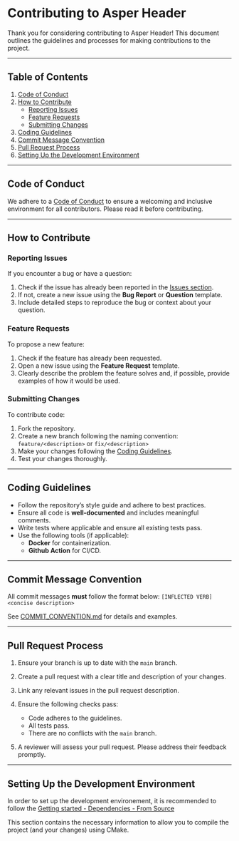 <!-- 
-- +==== BEGIN rotary_logger =================+
-- LOGO: 
-- ..........####...####..........
-- ......###.....#.#########......
-- ....##........#.###########....
-- ...#..........#.############...
-- ...#..........#.#####.######...
-- ..#.....##....#.###..#...####..
-- .#.....#.##...#.##..##########.
-- #.....##########....##...######
-- #.....#...##..#.##..####.######
-- .#...##....##.#.##..###..#####.
-- ..#.##......#.#.####...######..
-- ..#...........#.#############..
-- ..#...........#.#############..
-- ...##.........#.############...
-- ......#.......#.#########......
-- .......#......#.########.......
-- .........#####...#####.........
-- /STOP
-- PROJECT: rotary_logger
-- FILE: CONTRIBUTING.md
-- CREATION DATE: 01-11-2025
-- LAST Modified: 4:14:34 01-11-2025
-- DESCRIPTION: 
-- A module that provides a universal python light on iops way of logging to files your program execution.
-- /STOP
-- COPYRIGHT: (c) Asperguide
-- PURPOSE: This is the document explaining how the community can contribute to this project.
-- // AR
-- +==== END rotary_logger =================+
-->
# Contributing to Asper Header

Thank you for considering contributing to Asper Header! This document outlines the guidelines and processes for making contributions to the project.

---

## Table of Contents

1. [Code of Conduct](#code-of-conduct)
2. [How to Contribute](#how-to-contribute)
    - [Reporting Issues](#reporting-issues)
    - [Feature Requests](#feature-requests)
    - [Submitting Changes](#submitting-changes)
3. [Coding Guidelines](#coding-guidelines)
4. [Commit Message Convention](#commit-message-convention)
5. [Pull Request Process](#pull-request-process)
6. [Setting Up the Development Environment](#setting-up-the-development-environment)

---

## Code of Conduct

We adhere to a [Code of Conduct](CODE_OF_CONDUCT.md) to ensure a welcoming and inclusive environment for all contributors. Please read it before contributing.

---

## How to Contribute

### Reporting Issues

If you encounter a bug or have a question:

1. Check if the issue has already been reported in the [Issues section](https://github.com/Hanra-s-work/rotary_logger/issues).
2. If not, create a new issue using the **Bug Report** or **Question** template.
3. Include detailed steps to reproduce the bug or context about your question.

### Feature Requests

To propose a new feature:

1. Check if the feature has already been requested.
2. Open a new issue using the **Feature Request** template.
3. Clearly describe the problem the feature solves and, if possible, provide examples of how it would be used.

### Submitting Changes

To contribute code:

1. Fork the repository.
2. Create a new branch following the naming convention: `feature/<description>` or `fix/<description>`
3. Make your changes following the [Coding Guidelines](#coding-guidelines).
4. Test your changes thoroughly.

---

## Coding Guidelines

- Follow the repository’s style guide and adhere to best practices.
- Ensure all code is **well-documented** and includes meaningful comments.
- Write tests where applicable and ensure all existing tests pass.
- Use the following tools (if applicable):
  - **Docker** for containerization.
  - **Github Action** for CI/CD.

---

## Commit Message Convention

All commit messages **must** follow the format below:
`[INFLECTED VERB] <concise description>`

See [COMMIT_CONVENTION.md](COMMIT_CONVENTION.md) for details and examples.

---

## Pull Request Process

1. Ensure your branch is up to date with the `main` branch.
2. Create a pull request with a clear title and description of your changes.
3. Link any relevant issues in the pull request description.
4. Ensure the following checks pass:
   - Code adheres to the guidelines.
   - All tests pass.
   - There are no conflicts with the `main` branch.

5. A reviewer will assess your pull request. Please address their feedback promptly.

---

## Setting Up the Development Environment

In order to set up the development environement, it is recommended to follow the [Getting started - Dependencies - From Source](./doc/getting_started/README.md#from-source)

This section contains the necessary information to allow you to compile the project (and your changes) using CMake.
